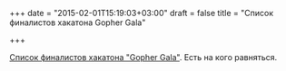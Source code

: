 +++
date = "2015-02-01T15:19:03+03:00"
draft = false
title = "Список финалистов хакатона Gopher Gala"

+++

<p><a href="http://gophergala.com/blog/gopher/gala/2015/01/31/finalists/">Список финалистов хакатона &quot;Gopher Gala&quot;</a>. Есть на кого равняться.</p>

